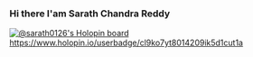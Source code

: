 ### Hi there I'am Sarath Chandra Reddy

[![@sarath0126's Holopin board](https://holopin.io/api/user/board?user=sarath0126)](https://holopin.io/@sarath0126)
https://www.holopin.io/userbadge/cl9ko7yt8014209ik5d1cut1a


<!--
**sarath0126/sarath0126** is a ✨ _special_ ✨ repository because its `README.md` (this file) appears on your GitHub profile.

Here are some ideas to get you started:

- 🔭 I’m currently working on ...
- 🌱 I’m currently learning ...
- 👯 I’m looking to collaborate on ...
- 🤔 I’m looking for help with ...
- 💬 Ask me about ...
- 📫 How to reach me: ...
- 😄 Pronouns: ...
- ⚡ Fun fact: ...
-->
